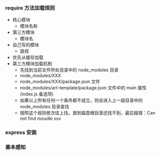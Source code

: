 ### require 方法加载规则

+ 核心模块
    - 模块名称
+ 第三方模块
    - 模块名
+ 自己写的模块
    - 路径
+ 优先从缓存加载
+ 第三方模块加载机制
    - 先找到当前文件所处目录中的 node_modules 目录
    - node_modules/XXX
    - node_modules/XXX/package.json 文件
    - node_modules/art-template/package.json 文件中的 main 属性  (index.js 备选项)
    - 如果以上所有任何一个条件都不成立，则会进入上一级目录中的 node_modules 目录查找
    - 按照这个规则依次往上找，直到磁盘根目录还找不到，最后报错：Can not find moudle xxx

### express 安装

### 基本感知